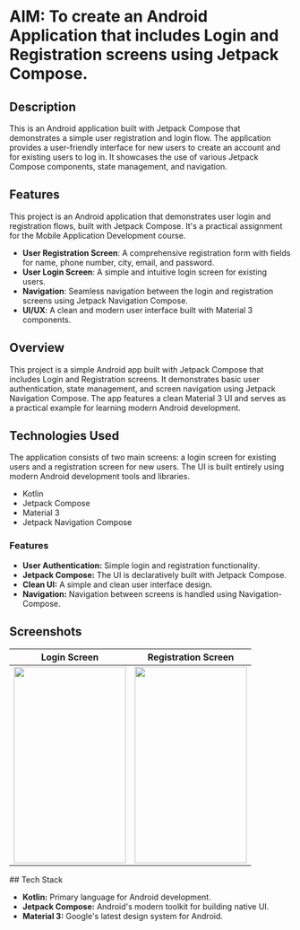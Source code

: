 
 #  **AIM:** To create an Android Application that includes Login and Registration screens using Jetpack Compose.

 ## Description

 This is an Android application built with Jetpack Compose that demonstrates a simple user registration and login flow. The application provides a user-friendly interface for new users to create an account and for existing users to log in. It showcases the use of various Jetpack Compose components, state management, and navigation.
 
 ## Features
 This project is an Android application that demonstrates user login and registration flows, built with Jetpack Compose. It's a practical assignment for the Mobile Application Development course.

 *   **User Registration Screen**: A comprehensive registration form with fields for name, phone number, city, email, and password.
 *   **User Login Screen**: A simple and intuitive login screen for existing users.
 *   **Navigation**: Seamless navigation between the login and registration screens using Jetpack Navigation Compose.
 *   **UI/UX**: A clean and modern user interface built with Material 3 components.
 ## Overview
 This project is a simple Android app built with Jetpack Compose that includes Login and Registration screens. It demonstrates basic user authentication, state management, and screen navigation using Jetpack Navigation Compose. The app features a clean Material 3 UI and serves as a practical example for learning modern Android development.

 ## Technologies Used
 The application consists of two main screens: a login screen for existing users and a registration screen for new users. The UI is built entirely using modern Android development tools and libraries.

 *   Kotlin
 *   Jetpack Compose
 *   Material 3
 *   Jetpack Navigation Compose
### Features
 * **User Authentication:** Simple login and registration functionality.
 * **Jetpack Compose:** The UI is declaratively built with Jetpack Compose.
 * **Clean UI:** A simple and clean user interface design.
 * **Navigation:** Navigation between screens is handled using Navigation-Compose.
## Screenshots


 | Login Screen | Registration Screen |
 |:---:|:---:|
| <img src="https://github.com/user-attachments/assets/63afecc7-fbc9-4c69-b756-7b69ff9c07e9" width="200" height="350" /> | <img src="https://github.com/user-attachments/assets/f694985d-97b3-4376-8370-6c90ed026bb6" width="200" height="350" /> |


 
​## Tech Stack
​
 *   **Kotlin:** Primary language for Android development.
 *   **Jetpack Compose:** Android's modern toolkit for building native UI.
 *   **Material 3:** Google's latest design system for Android.
 
